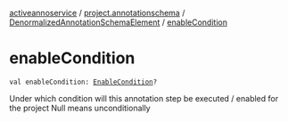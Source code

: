 [activeannoservice](../../index.md) / [project.annotationschema](../index.md) / [DenormalizedAnnotationSchemaElement](index.md) / [enableCondition](./enable-condition.md)

# enableCondition

`val enableCondition: `[`EnableCondition`](../-enable-condition/index.md)`?`

Under which condition will this annotation step be executed / enabled for the project
Null means unconditionally

